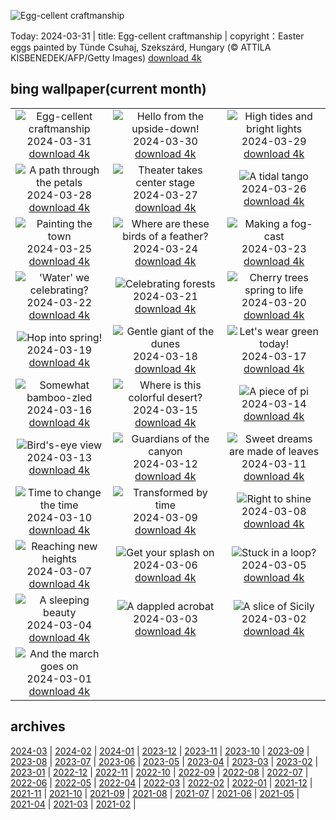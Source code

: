 ![Egg-cellent craftmanship](https://cn.bing.com/th?id=OHR.HungarianEggs_EN-US3026213374_UHD.jpg&w=1000)

Today: 2024-03-31 | title: Egg-cellent craftmanship | copyright：Easter eggs painted by Tünde Csuhaj, Szekszárd, Hungary (© ATTILA KISBENEDEK/AFP/Getty Images) [download 4k](https://cn.bing.com/th?id=OHR.HungarianEggs_EN-US3026213374_UHD.jpg)

## bing wallpaper(current month)

|  |  |  |
| :----: | :----: | :----: |
| ![Egg-cellent craftmanship](https://cn.bing.com/th?id=OHR.HungarianEggs_EN-US3026213374_UHD.jpg&pid=hp&w=384&h=216&rs=1&c=4) <br/>2024-03-31 [download 4k](https://cn.bing.com/th?id=OHR.HungarianEggs_EN-US3026213374_UHD.jpg)| ![Hello from the upside-down!](https://cn.bing.com/th?id=OHR.SleepySloth_EN-US2834457510_UHD.jpg&pid=hp&w=384&h=216&rs=1&c=4) <br/>2024-03-30 [download 4k](https://cn.bing.com/th?id=OHR.SleepySloth_EN-US2834457510_UHD.jpg)| ![High tides and bright lights](https://cn.bing.com/th?id=OHR.SouthStackLight_EN-US2733077237_UHD.jpg&pid=hp&w=384&h=216&rs=1&c=4) <br/>2024-03-29 [download 4k](https://cn.bing.com/th?id=OHR.SouthStackLight_EN-US2733077237_UHD.jpg)|
| ![A path through the petals](https://cn.bing.com/th?id=OHR.ShanghaiBlossoms_EN-US2613653434_UHD.jpg&pid=hp&w=384&h=216&rs=1&c=4) <br/>2024-03-28 [download 4k](https://cn.bing.com/th?id=OHR.ShanghaiBlossoms_EN-US2613653434_UHD.jpg)| ![Theater takes center stage](https://cn.bing.com/th?id=OHR.TeatroColon_EN-US2518867279_UHD.jpg&pid=hp&w=384&h=216&rs=1&c=4) <br/>2024-03-27 [download 4k](https://cn.bing.com/th?id=OHR.TeatroColon_EN-US2518867279_UHD.jpg)| ![A tidal tango](https://cn.bing.com/th?id=OHR.HangRaiVietnam_EN-US2418713642_UHD.jpg&pid=hp&w=384&h=216&rs=1&c=4) <br/>2024-03-26 [download 4k](https://cn.bing.com/th?id=OHR.HangRaiVietnam_EN-US2418713642_UHD.jpg)|
| ![Painting the town](https://cn.bing.com/th?id=OHR.ColorfulHoli_EN-US2354988297_UHD.jpg&pid=hp&w=384&h=216&rs=1&c=4) <br/>2024-03-25 [download 4k](https://cn.bing.com/th?id=OHR.ColorfulHoli_EN-US2354988297_UHD.jpg)| ![Where are these birds of a feather?](https://cn.bing.com/th?id=OHR.WhiteEyes_EN-US2249866810_UHD.jpg&pid=hp&w=384&h=216&rs=1&c=4) <br/>2024-03-24 [download 4k](https://cn.bing.com/th?id=OHR.WhiteEyes_EN-US2249866810_UHD.jpg)| ![Making a fog-cast](https://cn.bing.com/th?id=OHR.AmazonClouds_EN-US2049846873_UHD.jpg&pid=hp&w=384&h=216&rs=1&c=4) <br/>2024-03-23 [download 4k](https://cn.bing.com/th?id=OHR.AmazonClouds_EN-US2049846873_UHD.jpg)|
| !['Water' we celebrating?](https://cn.bing.com/th?id=OHR.WaikatoWater_EN-US1360247236_UHD.jpg&pid=hp&w=384&h=216&rs=1&c=4) <br/>2024-03-22 [download 4k](https://cn.bing.com/th?id=OHR.WaikatoWater_EN-US1360247236_UHD.jpg)| ![Celebrating forests](https://cn.bing.com/th?id=OHR.BwindiNationalForest_EN-US3376071902_UHD.jpg&pid=hp&w=384&h=216&rs=1&c=4) <br/>2024-03-21 [download 4k](https://cn.bing.com/th?id=OHR.BwindiNationalForest_EN-US3376071902_UHD.jpg)| ![Cherry trees spring to life](https://cn.bing.com/th?id=OHR.CherryBlossomsDC_EN-US3285783737_UHD.jpg&pid=hp&w=384&h=216&rs=1&c=4) <br/>2024-03-20 [download 4k](https://cn.bing.com/th?id=OHR.CherryBlossomsDC_EN-US3285783737_UHD.jpg)|
| ![Hop into spring!](https://cn.bing.com/th?id=OHR.SpringFrog_EN-US7109699294_UHD.jpg&pid=hp&w=384&h=216&rs=1&c=4) <br/>2024-03-19 [download 4k](https://cn.bing.com/th?id=OHR.SpringFrog_EN-US7109699294_UHD.jpg)| ![Gentle giant of the dunes](https://cn.bing.com/th?id=OHR.ElephantRock_EN-US2340789308_UHD.jpg&pid=hp&w=384&h=216&rs=1&c=4) <br/>2024-03-18 [download 4k](https://cn.bing.com/th?id=OHR.ElephantRock_EN-US2340789308_UHD.jpg)| ![Let's wear green today!](https://cn.bing.com/th?id=OHR.StFiniansBay_EN-US2242323244_UHD.jpg&pid=hp&w=384&h=216&rs=1&c=4) <br/>2024-03-17 [download 4k](https://cn.bing.com/th?id=OHR.StFiniansBay_EN-US2242323244_UHD.jpg)|
| ![Somewhat bamboo-zled](https://cn.bing.com/th?id=OHR.BambooPanda_EN-US2038899729_UHD.jpg&pid=hp&w=384&h=216&rs=1&c=4) <br/>2024-03-16 [download 4k](https://cn.bing.com/th?id=OHR.BambooPanda_EN-US2038899729_UHD.jpg)| ![Where is this colorful desert?](https://cn.bing.com/th?id=OHR.AnzaBorregoBloom_EN-US1951730180_UHD.jpg&pid=hp&w=384&h=216&rs=1&c=4) <br/>2024-03-15 [download 4k](https://cn.bing.com/th?id=OHR.AnzaBorregoBloom_EN-US1951730180_UHD.jpg)| ![A piece of pi](https://cn.bing.com/th?id=OHR.AyutthayaTree_EN-US1871119120_UHD.jpg&pid=hp&w=384&h=216&rs=1&c=4) <br/>2024-03-14 [download 4k](https://cn.bing.com/th?id=OHR.AyutthayaTree_EN-US1871119120_UHD.jpg)|
| ![Bird's-eye view](https://cn.bing.com/th?id=OHR.MagadiFlamingos_EN-US1720896379_UHD.jpg&pid=hp&w=384&h=216&rs=1&c=4) <br/>2024-03-13 [download 4k](https://cn.bing.com/th?id=OHR.MagadiFlamingos_EN-US1720896379_UHD.jpg)| ![Guardians of the canyon](https://cn.bing.com/th?id=OHR.BryceSnow_EN-US1471442313_UHD.jpg&pid=hp&w=384&h=216&rs=1&c=4) <br/>2024-03-12 [download 4k](https://cn.bing.com/th?id=OHR.BryceSnow_EN-US1471442313_UHD.jpg)| ![Sweet dreams are made of leaves](https://cn.bing.com/th?id=OHR.SleepyKoala_EN-US1399776436_UHD.jpg&pid=hp&w=384&h=216&rs=1&c=4) <br/>2024-03-11 [download 4k](https://cn.bing.com/th?id=OHR.SleepyKoala_EN-US1399776436_UHD.jpg)|
| ![Time to change the time](https://cn.bing.com/th?id=OHR.BeaumontClock_EN-US1267001824_UHD.jpg&pid=hp&w=384&h=216&rs=1&c=4) <br/>2024-03-10 [download 4k](https://cn.bing.com/th?id=OHR.BeaumontClock_EN-US1267001824_UHD.jpg)| ![Transformed by time](https://cn.bing.com/th?id=OHR.BistiBlue_EN-US1090853434_UHD.jpg&pid=hp&w=384&h=216&rs=1&c=4) <br/>2024-03-09 [download 4k](https://cn.bing.com/th?id=OHR.BistiBlue_EN-US1090853434_UHD.jpg)| ![Right to shine](https://cn.bing.com/th?id=OHR.TateLightUp_EN-US0656439011_UHD.jpg&pid=hp&w=384&h=216&rs=1&c=4) <br/>2024-03-08 [download 4k](https://cn.bing.com/th?id=OHR.TateLightUp_EN-US0656439011_UHD.jpg)|
| ![Reaching new heights](https://cn.bing.com/th?id=OHR.TarragonaSpain_EN-US4664908149_UHD.jpg&pid=hp&w=384&h=216&rs=1&c=4) <br/>2024-03-07 [download 4k](https://cn.bing.com/th?id=OHR.TarragonaSpain_EN-US4664908149_UHD.jpg)| ![Get your splash on](https://cn.bing.com/th?id=OHR.WahclellaFalls_EN-US4371863309_UHD.jpg&pid=hp&w=384&h=216&rs=1&c=4) <br/>2024-03-06 [download 4k](https://cn.bing.com/th?id=OHR.WahclellaFalls_EN-US4371863309_UHD.jpg)| ![Stuck in a loop?](https://cn.bing.com/th?id=OHR.BangkokCircle_EN-US4243452532_UHD.jpg&pid=hp&w=384&h=216&rs=1&c=4) <br/>2024-03-05 [download 4k](https://cn.bing.com/th?id=OHR.BangkokCircle_EN-US4243452532_UHD.jpg)|
| ![A sleeping beauty](https://cn.bing.com/th?id=OHR.ArenalCostaRica_EN-US4075825664_UHD.jpg&pid=hp&w=384&h=216&rs=1&c=4) <br/>2024-03-04 [download 4k](https://cn.bing.com/th?id=OHR.ArenalCostaRica_EN-US4075825664_UHD.jpg)| ![A dappled acrobat](https://cn.bing.com/th?id=OHR.KrugerLeopard_EN-US3980767237_UHD.jpg&pid=hp&w=384&h=216&rs=1&c=4) <br/>2024-03-03 [download 4k](https://cn.bing.com/th?id=OHR.KrugerLeopard_EN-US3980767237_UHD.jpg)| ![A slice of Sicily](https://cn.bing.com/th?id=OHR.ModicaItaly_EN-US3843446204_UHD.jpg&pid=hp&w=384&h=216&rs=1&c=4) <br/>2024-03-02 [download 4k](https://cn.bing.com/th?id=OHR.ModicaItaly_EN-US3843446204_UHD.jpg)|
| ![And the march goes on](https://cn.bing.com/th?id=OHR.SuffrageParade_EN-US3648247280_UHD.jpg&pid=hp&w=384&h=216&rs=1&c=4) <br/>2024-03-01 [download 4k](https://cn.bing.com/th?id=OHR.SuffrageParade_EN-US3648247280_UHD.jpg)|

## archives

[2024-03](./archives/2024-03.md) | [2024-02](./archives/2024-02.md) | [2024-01](./archives/2024-01.md) | [2023-12](./archives/2023-12.md) | [2023-11](./archives/2023-11.md) | [2023-10](./archives/2023-10.md) | [2023-09](./archives/2023-09.md) | [2023-08](./archives/2023-08.md) |
[2023-07](./archives/2023-07.md) | [2023-06](./archives/2023-06.md) | [2023-05](./archives/2023-05.md) | [2023-04](./archives/2023-04.md) | [2023-03](./archives/2023-03.md) | [2023-02](./archives/2023-02.md) | [2023-01](./archives/2023-01.md) | [2022-12](./archives/2022-12.md) |
[2022-11](./archives/2022-11.md) | [2022-10](./archives/2022-10.md) | [2022-09](./archives/2022-09.md) | [2022-08](./archives/2022-08.md) | [2022-07](./archives/2022-07.md) | [2022-06](./archives/2022-06.md) | [2022-05](./archives/2022-05.md) | [2022-04](./archives/2022-04.md) |
[2022-03](./archives/2022-03.md) | [2022-02](./archives/2022-02.md) | [2022-01](./archives/2022-01.md) | [2021-12](./archives/2021-12.md) | [2021-11](./archives/2021-11.md) | [2021-10](./archives/2021-10.md) | [2021-09](./archives/2021-09.md) | [2021-08](./archives/2021-08.md) |
[2021-07](./archives/2021-07.md) | [2021-06](./archives/2021-06.md) | [2021-05](./archives/2021-05.md) | [2021-04](./archives/2021-04.md) | [2021-03](./archives/2021-03.md) | [2021-02](./archives/2021-02.md) |
